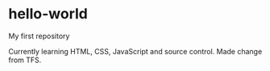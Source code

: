 # hello-world
My first repository

Currently learning HTML, CSS, JavaScript and source control.
Made change from TFS.